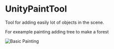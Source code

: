 # UnityPaintTool

Tool for adding easily lot of objects in the scene.

For exeample painting adding tree to make a forest

![Basic Painting](http://imgur.com/iTeHzyM)
